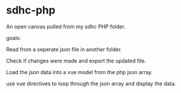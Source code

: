 # sdhc-php
An open canvas pulled from my sdhc PHP folder.

goals:

  Read from a seperate json file in another folder.
  
  Check if changes were made and export the updated file.
  
  Load the json data into a vue model from the php json array.
  
  use vue directives to loop through the json array and display the data.
